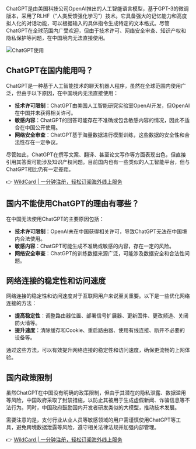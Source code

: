 ChatGPT是由美国科技公司OpenAI推出的人工智能语言模型，基于GPT-3的微调版本，采用了RLHF（“人类反馈强化学习”）技术。它具备强大的记忆能力和高度拟人化的对话功能，可以根据输入的具体指令生成特定的文本格式。尽管ChatGPT在全球范围内广受欢迎，但由于技术许可、网络安全审查、知识产权和隐私保护等问题，在中国境内无法直接使用。

![ChatGPT使用](https://images.unsplash.com/photo-1675557010061-315772f6efef?q=80&w=3870&auto=format&fit=crop&ixlib=rb-4.0.3&ixid=M3wxMjA3fDB8MHxwaG90by1wYWdlfHx8fGVufDB8fHx8fA==)

## ChatGPT在国内能用吗？

ChatGPT是一种基于人工智能技术的聊天机器人程序，虽然在全球范围内使用广泛，但由于以下原因，在中国境内无法直接使用：

- **技术许可限制**：ChatGPT由美国人工智能研究实验室OpenAI开发，但OpenAI在中国并未获得相关许可。
- **敏感内容**：ChatGPT的回答可能存在不准确或包含敏感内容的情况，因此不适合在中国公开使用。
- **网络安全审查**：ChatGPT基于海量数据进行模型训练，这些数据的安全性和合法性存在一定争议。

尽管如此，ChatGPT在撰写文案、翻译、甚至论文写作等方面表现出色，但直接引用其答案可能涉及知识产权问题。目前国内也有一些类似的人工智能平台，但与ChatGPT相比仍有一定差距。

👉 [WildCard | 一分钟注册，轻松订阅海外线上服务](https://bit.ly/bewildcard)

## 国内不能使用ChatGPT的理由有哪些？

在中国无法使用ChatGPT的主要原因包括：

- **技术许可限制**：OpenAI未在中国获得相关许可，导致ChatGPT无法在中国境内合法使用。
- **敏感内容**：ChatGPT可能生成不准确或敏感的内容，存在一定的风险。
- **网络安全审查**：ChatGPT的训练数据来源广泛，可能涉及数据安全和合法性问题。

## 网络连接的稳定性和访问速度

网络连接的稳定性和访问速度对于互联网用户来说至关重要。以下是一些优化网络连接的方法：

- **提高稳定性**：调整路由器位置、部署信号扩展器、更新固件、更改频道、关闭防火墙等。
- **提升速度**：清除缓存和Cookie、重启路由器、使用有线连接、断开不必要的设备等。

通过这些方法，可以有效提升网络连接的稳定性和访问速度，确保更流畅的上网体验。

## 国内政策限制

虽然ChatGPT在中国没有明确的政策限制，但由于其潜在的隐私泄露、数据滥用等风险，中国政府采取了封禁措施，以防止其被用于生成虚假新闻、诈骗信息等不法行为。同时，中国政府鼓励国内开发者研发类似的大模型，推动技术发展。

需要注意的是，支付行业从业人员等敏感领域的用户需谨慎使用ChatGPT等工具，避免跨境数据泄露等风险，遵守相关法律法规并加强内部管理。

👉 [WildCard | 一分钟注册，轻松订阅海外线上服务](https://bit.ly/bewildcard)